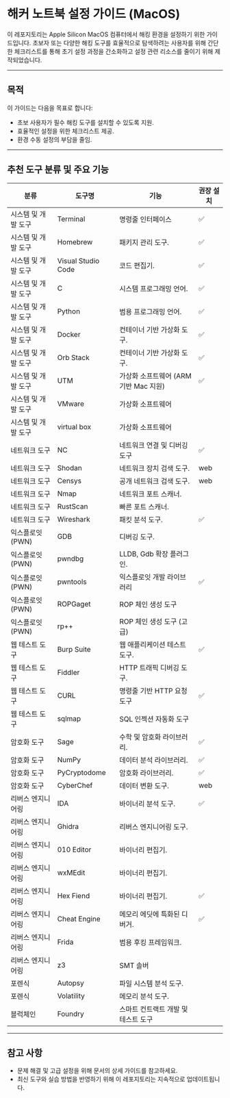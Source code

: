 # 해커 노트북 설정 가이드 (MacOS)

이 레포지토리는 Apple Silicon MacOS 컴퓨터에서 해킹 환경을 설정하기 위한 가이드입니다. 초보자 또는 다양한 해킹 도구를 효율적으로 탐색하려는 사용자를 위해 간단한 체크리스트를 통해 초기 설정 과정을 간소화하고 설정 관련 리소스를 줄이기 위해 제작되었습니다.

---

## 목적
이 가이드는 다음을 목표로 합니다:
- 초보 사용자가 필수 해킹 도구를 설치할 수 있도록 지원.
- 효율적인 설정을 위한 체크리스트 제공.
- 환경 수동 설정의 부담을 줄임.

---

## 추천 도구 분류 및 주요 기능

| 분류               | 도구명            | 기능                              | 권장 설치
|--------------------|------------------|----------------------------|--------------
| 시스템 및 개발 도구    | Terminal            | 명령줄 인터페이스       |✅
| 시스템 및 개발 도구    | Homebrew         | 패키지 관리 도구.                 |✅
| 시스템 및 개발 도구    | Visual Studio Code | 코드 편집기.                   |✅
| 시스템 및 개발 도구    | C                | 시스템 프로그래밍 언어.           |✅
| 시스템 및 개발 도구    | Python           | 범용 프로그래밍 언어.             |✅
| 시스템 및 개발 도구    | Docker           | 컨테이너 기반 가상화 도구.        |✅
| 시스템 및 개발 도구    | Orb Stack        | 컨테이너 기반 가상화 도구.        |✅
| 시스템 및 개발 도구    | UTM              | 	가상화 소프트웨어 (ARM 기반 Mac 지원)                     |✅
| 시스템 및 개발 도구    | VMware           |	가상화 소프트웨어                    |
| 시스템 및 개발 도구    | virtual box      | 	가상화 소프트웨어         |
| 네트워크 도구         | NC               | 	네트워크 연결 및 디버깅 도구                   | ✅
| 네트워크 도구         | Shodan           | 네트워크 장치 검색 도구.         | web | 
| 네트워크 도구         | Censys           | 공개 네트워크 검색 도구.         | web | 
| 네트워크 도구         | Nmap             | 네트워크 포트 스캐너.            |
| 네트워크 도구         | RustScan         | 빠른 포트 스캐너.               |  
| 네트워크 도구         | Wireshark        | 패킷 분석 도구.                | ✅
| 익스플로잇(PWN)      | GDB              | 디버깅 도구.                   |
| 익스플로잇(PWN)     | pwndbg            | LLDB, Gdb 확장 플러그인.       |
| 익스플로잇(PWN)     | pwntools          |익스플로잇 개발 라이브러리	           | ✅
| 익스플로잇(PWN)     | ROPGaget          |	ROP 체인 생성 도구                     |
| 익스플로잇(PWN)     | rp++              |ROP 체인 생성 도구 (고급)                      |
| 웹 테스트 도구      | Burp Suite       | 웹 애플리케이션 테스트 도구.        |✅
| 웹 테스트 도구      | Fiddler          | HTTP 트래픽 디버깅 도구.          |
| 웹 테스트 도구      | CURL             | 명령줄 기반 HTTP 요청 도구           |✅
| 웹 테스트 도구      | sqlmap           | 	SQL 인젝션 자동화 도구              |
| 암호화 도구         | Sage             | 수학 및 암호화 라이브러리.        | ✅
| 암호화 도구         | NumPy            | 데이터 분석 라이브러리.           | ✅
| 암호화 도구         | PyCryptodome     | 암호화 라이브러리.               | ✅
| 암호화 도구         | CyberChef        | 데이터 변환 도구.               |web
| 리버스 엔지니어링    | IDA              | 바이너리 분석 도구.                | ✅
| 리버스 엔지니어링    | Ghidra           | 리버스 엔지니어링 도구.             |
| 리버스 엔지니어링    | 010 Editor       | 바이너리 편집기.                  | 
| 리버스 엔지니어링    | wxMEdit          | 바이너리 편집기.                  | 
| 리버스 엔지니어링    | Hex Fiend        | 바이너리 편집기.                  | ✅
| 리버스 엔지니어링    | Cheat Engine     | 메모리 에딧에 특화된 디버거.         | ✅
| 리버스 엔지니어링    | Frida            | 범용 후킹 프레임워크.               | 
| 리버스 엔지니어링    | z3               | SMT 솔버	                         |  
| 포렌식             | Autopsy          | 파일 시스템 분석 도구.                     |
| 포렌식             | Volatility       | 메모리 분석 도구.                         |
| 블럭체인            | Foundry | 스마트 컨트랙트 개발 및 테스트 도구                                    | 


---

## 참고 사항
- 문제 해결 및 고급 설정을 위해 문서의 상세 가이드를 참고하세요.
- 최신 도구와 실습 방법을 반영하기 위해 이 레포지토리는 지속적으로 업데이트됩니다.
